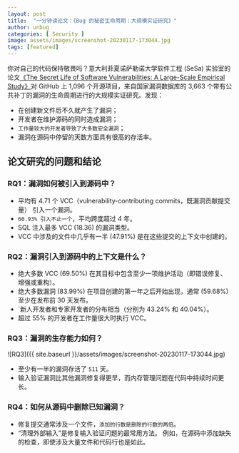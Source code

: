 ```yaml
---
layout: post
title:  "一分钟读论文：《Bug 的秘密生命周期：大规模实证研究》"
author: unbug
categories: [ Security ]
image: assets/images/screenshot-20230117-173044.jpg
tags: [featured]
---
```

你对自己的代码保持敬畏吗？意大利菲夏诺萨勒诺大学软件工程 (SeSa) 实验室的论文[《The Secret Life of Software Vulnerabilities: A Large-Scale Empirical Study》][paper1-url]对 GitHub 上 1,096 个开源项目，来自国家漏洞数据库的 3,663 个带有公共补丁的漏洞的生命周期进行的大规模实证研究。发现：
- 在创建新文件后不久就产生了漏洞；
- 开发者在维护源码的同时造成漏洞； 
- `工作量较大的开发者导致了大多数安全漏洞`； 
- 漏洞在源码中停留的天数方面具有很高的存活率。

## 论文研究的问题和结论
### RQ1：漏洞如何被引入到源码中？

- 平均有 4.71 个 VCC（vulnerability-contributing commits，既漏洞贡献提交量） 引入一个漏洞。
- `60.93% 引入不止一个`，平均跨度超过 4 年。
- SQL 注入最多 VCC (18.36) 的漏洞类型。 
- VCC 中涉及的文件中几乎有一半 (47.91%) 是在这些提交的上下文中创建的。

### RQ2：漏洞引入到源码中的上下文是什么？
- 绝大多数 VCC (69.50%) 在其目标中包含至少一项维护活动（即错误修复、增强或重构）。 
- 绝大多数漏洞 (83.99%) 在项目创建的第一年之后开始出现，通常 (59.68%) 至少在发布前 30 天发布。 
- `新人开发者和专家开发者的分布相当（分别为 43.24% 和 40.04%）。
- 超过 55% 的开发者在工作量很大时执行 VCC。

### RQ3：漏洞的生存能力如何？

![RQ3]({{ site.baseurl }}/assets/images/screenshot-20230117-173044.jpg)

- 至少有一半的漏洞存活了 `511` 天。 
- 输入验证漏洞比其他漏洞修复得更早，而内存管理问题在代码中持续时间更长。

### RQ4：如何从源码中删除已知漏洞？

 - 修复提交通常涉及一个文件，`添加的行数是删除的行数的两倍`。 
 - “清理外部输入”是修复输入验证问题的最常用方法。 例如，在源码中添加缺失的检查，即使涉及大量文件和代码行也是如此。


[paper1-url]: https://fpalomba.github.io/pdf/Journals/J41.pdf